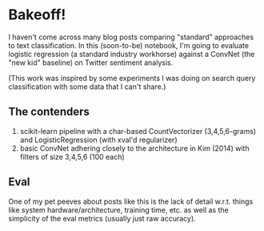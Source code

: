 # Bakeoff!

I haven't come across many blog posts comparing "standard" approaches to text classification.
In this (soon-to-be) notebook, I'm going to evaluate logistic regression (a standard industry workhorse)
against a ConvNet (the "new kid" baseline) on Twitter sentiment analysis.

(This work was inspired by some experiments I was doing on search query classification with some data that I can't share.)

## The contenders

1. scikit-learn pipeline with a char-based CountVectorizer (3,4,5,6-grams) and LogisticRegression (with xval'd regularizer)
2. basic ConvNet adhering closely to the architecture in Kim (2014) with filters of size 3,4,5,6 (100 each)

## Eval

One of my pet peeves about posts like this is the lack of detail w.r.t. things like system hardware/architecture,
training time, etc. as well as the simplicity of the eval metrics (usually just raw accuracy).
